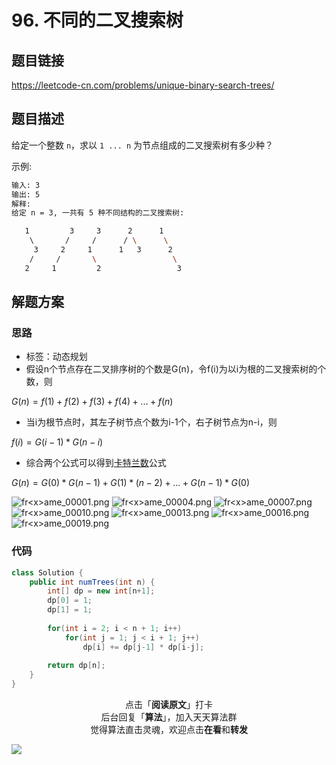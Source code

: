 # 96. 不同的二叉搜索树

## 题目链接

https://leetcode-cn.com/problems/unique-binary-search-trees/

## 题目描述

给定一个整数 `n`，求以 `1 ... n` 为节点组成的二叉搜索树有多少种？

示例:

```bash
输入: 3
输出: 5
解释:
给定 n = 3, 一共有 5 种不同结构的二叉搜索树:

   1         3     3      2      1
    \       /     /      / \      \
     3     2     1      1   3      2
    /     /       \                 \
   2     1         2                 3
```


## 解题方案

### 思路

- 标签：动态规划
- 假设n个节点存在二叉排序树的个数是G(n)，令f(i)为以i为根的二叉搜索树的个数，则

$G(n) = f(1) + f(2) + f(3) + f(4) + ... + f(n)$

- 当i为根节点时，其左子树节点个数为i-1个，右子树节点为n-i，则

$f(i) = G(i-1)*G(n-i)$

- 综合两个公式可以得到[卡特兰数](https://baike.baidu.com/item/%E5%8D%A1%E7%89%B9%E5%85%B0%E6%95%B0 "卡特兰数")公式

$G(n) = G(0)*G(n-1)+G(1)*(n-2)+...+G(n-1)*G(0)$

![fr&lt;x&gt;ame_00001.png](https://i.loli.net/2019/05/31/5cf08616e3db115579.png)
![fr&lt;x&gt;ame_00004.png](https://i.loli.net/2019/05/31/5cf08616e36a755897.png)
![fr&lt;x&gt;ame_00007.png](https://i.loli.net/2019/05/31/5cf086172fe2957549.png)
![fr&lt;x&gt;ame_00010.png](https://i.loli.net/2019/05/31/5cf086172b6f988426.png)
![fr&lt;x&gt;ame_00013.png](https://i.loli.net/2019/05/31/5cf08616e82fa68946.png)
![fr&lt;x&gt;ame_00016.png](https://i.loli.net/2019/05/31/5cf086173254797584.png)
![fr&lt;x&gt;ame_00019.png](https://i.loli.net/2019/05/31/5cf08618de59b74964.png)

### 代码

```java
class Solution {
    public int numTrees(int n) {
        int[] dp = new int[n+1];
        dp[0] = 1;
        dp[1] = 1;
        
        for(int i = 2; i < n + 1; i++)
            for(int j = 1; j < i + 1; j++) 
                dp[i] += dp[j-1] * dp[i-j];
        
        return dp[n];
    }
}
```

<span style="display:block;text-align:center;">点击「<strong>阅读原文</strong>」打卡</span>
<span style="display:block;text-align:center;">后台回复「<strong>算法</strong>」，加入天天算法群</span>
<span style="display:block;text-align:center;">觉得算法直击灵魂，欢迎点击<strong>在看</strong>和<strong>转发</strong></span>

![](https://i.loli.net/2019/05/20/5ce23b33cc01d73486.gif)